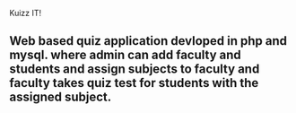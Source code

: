 Kuizz IT!
## Web based quiz application devloped in php and mysql. where admin can add faculty and students and assign subjects to faculty and faculty takes quiz test for students with the assigned subject.
